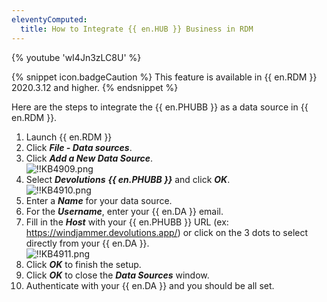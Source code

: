 ```yaml
---
eleventyComputed:
  title: How to Integrate {{ en.HUB }} Business in RDM
---
```

{% youtube 'wI4Jn3zLC8U' %}

{% snippet icon.badgeCaution %}
This feature is available in {{ en.RDM }} 2020.3.12 and higher.
{% endsnippet %}

Here are the steps to integrate the {{ en.PHUBB }} as a data source in {{ en.RDM }}.

1. Launch {{ en.RDM }}
1. Click ***File - Data sources***.
1. Click ***Add a New Data Source***.  
![!!KB4909.png](/img/en/kb/KB4909.png)
1. Select ***Devolutions*** ***{{ en.PHUBB }}*** and click ***OK***.  
![!!KB4910.png](/img/en/kb/KB4910.png)
1. Enter a ***Name*** for your data source.
1. For the ***Username***, enter your {{ en.DA }} email.
1. Fill in the ***Host*** with your {{ en.PHUBB }} URL (ex: https://windjammer.devolutions.app/) or click on the 3 dots to select directly from your {{ en.DA }}.  
![!!KB4911.png](/img/en/kb/KB4911.png)
1. Click ***OK*** to finish the setup.
1. Click ***OK*** to close the ***Data Sources*** window.
1. Authenticate with your {{ en.DA }} and you should be all set.
